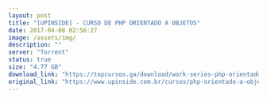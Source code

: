 ```yaml
---
layout: post
title: "[UPINSIDE] - CURSO DE PHP ORIENTADO A OBJETOS"
date: 2017-04-08 02:56:27
image: /assets/img/
description: ""
server: "Torrent"
status: true
size: "4.77 GB"
download_link: "https://topcursos.ga/download/work-series-php-orientado-a-objetos.torrent"
original_link: "https://www.upinside.com.br/cursos/php-orientado-a-objetos"
---
```

